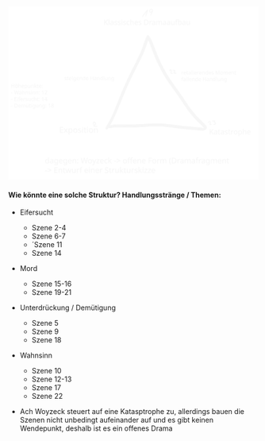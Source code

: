 
![../../../misc/Media/Aufbau des Dramas 2024-02-13 10.46.34.excalidraw](../../../../docs/images/Aufbau%20des%20Dramas%202024-02-13%2010.46.34.svg)

#### Wie könnte eine solche Struktur? Handlungsstränge / Themen: 

- Eifersucht
	- Szene 2-4 
	- Szene 6-7
	- ´Szene 11 
	- Szene 14
- Mord
	- Szene 15-16
	- Szene 19-21
- Unterdrückung / Demütigung
	- Szene 5
	- Szene 9
	- Szene 18 
- Wahnsinn
	- Szene 10 
	- Szene 12-13
	- Szene 17 
	- Szene 22 
	  
	  

- Ach Woyzeck steuert auf eine Katasptrophe zu, allerdings bauen die Szenen nicht unbedingt aufeinander auf und es gibt keinen Wendepunkt, deshalb ist es ein offenes Drama

